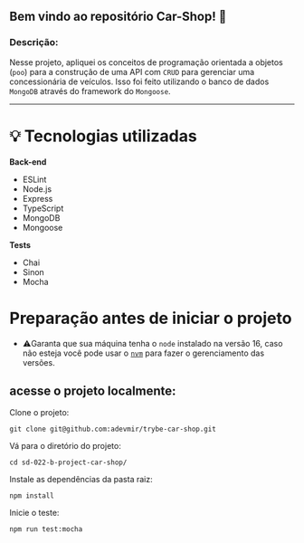 ## Bem vindo ao repositório Car-Shop! 🚙

### Descrição:

Nesse projeto, apliquei os conceitos de programação orientada a objetos (<code>poo</code>) para a construção de uma API com <code>CRUD</code> para gerenciar uma concessionária de veículos. Isso foi feito utilizando o banco de dados <code>MongoDB</code> através do framework do <code>Mongoose</code>.

<hr/>

# 💡 Tecnologias utilizadas

**Back-end**
* ESLint
* Node.js
* Express
* TypeScript
* MongoDB
* Mongoose

**Tests**
* Chai
* Sinon
* Mocha

# Preparação antes de iniciar o projeto
* ⚠️Garanta que sua máquina tenha o `node` instalado na versão 16, caso não esteja você pode usar o [`nvm`](https://github.com/nvm-sh/nvm#installing-and-updating) para fazer o gerenciamento das versões.

## acesse o projeto localmente:
Clone o projeto:

```
git clone git@github.com:adevmir/trybe-car-shop.git
```
Vá para o diretório do projeto:

```
cd sd-022-b-project-car-shop/
```
Instale as dependências da pasta raiz:

```
npm install
```
Inicie o teste:

```
npm run test:mocha
```
